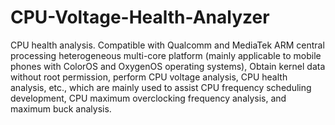 # CPU-Voltage-Health-Analyzer

CPU health analysis. Compatible with Qualcomm and MediaTek ARM central processing heterogeneous multi-core platform (mainly applicable to mobile phones with ColorOS and OxygenOS operating systems),
Obtain kernel data without root permission, perform CPU voltage analysis, CPU health analysis, etc., which are mainly used to assist CPU frequency scheduling development, CPU maximum overclocking frequency analysis, and maximum buck analysis.
